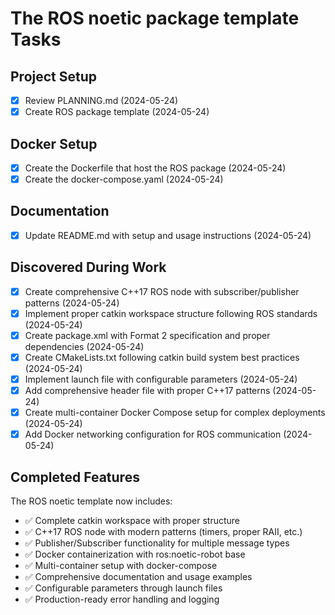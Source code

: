 # The ROS noetic package template Tasks

## Project Setup
- [x] Review PLANNING.md (2024-05-24)
- [x] Create ROS package template (2024-05-24)

## Docker Setup
- [x] Create the Dockerfile that host the ROS package (2024-05-24)
- [x] Create the docker-compose.yaml (2024-05-24)

## Documentation
- [x] Update README.md with setup and usage instructions (2024-05-24)

## Discovered During Work
- [x] Create comprehensive C++17 ROS node with subscriber/publisher patterns (2024-05-24)
- [x] Implement proper catkin workspace structure following ROS standards (2024-05-24)
- [x] Create package.xml with Format 2 specification and proper dependencies (2024-05-24)
- [x] Create CMakeLists.txt following catkin build system best practices (2024-05-24)
- [x] Implement launch file with configurable parameters (2024-05-24)
- [x] Add comprehensive header file with proper C++17 patterns (2024-05-24)
- [x] Create multi-container Docker Compose setup for complex deployments (2024-05-24)
- [x] Add Docker networking configuration for ROS communication (2024-05-24)

## Completed Features
The ROS noetic template now includes:
- ✅ Complete catkin workspace with proper structure
- ✅ C++17 ROS node with modern patterns (timers, proper RAII, etc.)
- ✅ Publisher/Subscriber functionality for multiple message types
- ✅ Docker containerization with ros:noetic-robot base
- ✅ Multi-container setup with docker-compose
- ✅ Comprehensive documentation and usage examples
- ✅ Configurable parameters through launch files
- ✅ Production-ready error handling and logging
